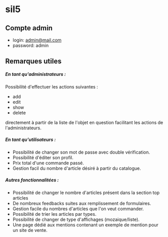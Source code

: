 # sil5
## Compte admin
* login: admin@mail.com
* password: admin

## Remarques utiles
##### En tant qu'administrateurs :
Possibilité d'effectuer les actions suivantes :
* add
* edit
* show
* delete

directement à partir de la liste de l'objet en question facilitant les actions de l'administrateurs.

##### En tant qu'utilisateurs :
* Possibilité de changer son mot de passe avec double vérification.
* Possibilité d'éditer son profil.
* Prix total d'une commande passé.
* Gestion facil du nombre d'article désiré à partir du catalogue.

##### Autres fonctionnalitées :
* Possibilité de changer le nombre d'articles présent dans la section top articles
* De nombreux feedbacks suites aux remplissement de formulaires.
* Gestion facile du nombres d'articles que l'on veut commander.
* Possibilité de trier les articles par types.
* Possibilité de changer de type d'affichages (mozaique/liste).
* Une page dédié aux mentions contenant un exemple de mention pour un site de vente.